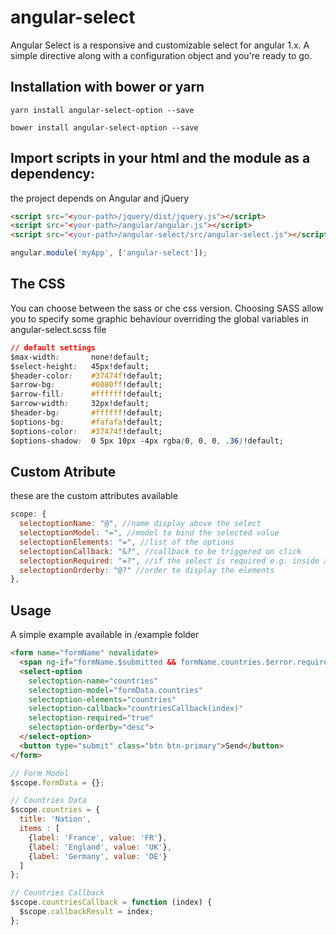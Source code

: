 # angular-select
Angular Select is a responsive and customizable select for angular 1.x. A simple directive along with a configuration object and you're ready to go.

## Installation with bower or yarn
`yarn install angular-select-option --save`

`bower install angular-select-option --save`

## Import scripts in your html and the module as a dependency:
the project depends on Angular and jQuery

```html
<script src="<your-path>/jquery/dist/jquery.js"></script>
<script src="<your-path>/angular/angular.js"></script>
<script src="<your-path>/angular-select/src/angular-select.js"></script>
 ```

 ```javascript
angular.module('myApp', ['angular-select']);
```

 ## The CSS
You can choose between the sass or che css version.
Choosing SASS allow you to specify some graphic behaviour overriding the global variables in
angular-select.scss file


```css
// default settings
$max-width:       none!default;
$select-height:   45px!default;
$header-color:    #37474f!default;
$arrow-bg:        #0080ff!default;
$arrow-fill:      #ffffff!default;
$arrow-width:     32px!default;
$header-bg:       #ffffff!default;
$options-bg:      #fafafa!default;
$options-color:   #37474f!default;
$options-shadow:  0 5px 10px -4px rgba(0, 0, 0, .36)!default;
```

## Custom Atribute
these are the custom attributes available

```javascript
scope: {
  selectoptionName: "@", //name display above the select
  selectoptionModel: "=", //model to bind the selected value
  selectoptionElements: "=", //list of the options
  selectoptionCallback: "&?", //callback to be triggered on click
  selectoptionRequired: "=?", //if the select is required e.g. inside a form
  selectoptionOrderby: "@?" //order to display the elements
},
```

## Usage
A simple example available in /example folder

```html
<form name="formName" novalidate>
  <span ng-if="formName.$submitted && formName.countries.$error.required">Required</span>
  <select-option
    selectoption-name="countries"
    selectoption-model="formData.countries"
    selectoption-elements="countries"
    selectoption-callback="countriesCallback(index)"        
    selectoption-required="true"
    selectoption-orderby="desc">
  </select-option>
  <button type="submit" class="btn btn-primary">Send</button>
</form>
```

```javascript
// Form Model
$scope.formData = {};

// Countries Data
$scope.countries = {
  title: 'Nation',
  items : [
    {label: 'France', value: 'FR'},
    {label: 'England', value: 'UK'},
    {label: 'Germany', value: 'DE'}
  ]
};

// Countries Callback
$scope.countriesCallback = function (index) {
  $scope.callbackResult = index;
};
```
